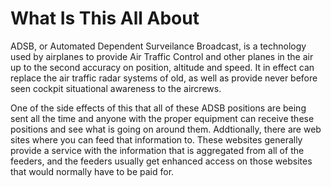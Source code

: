# What Is This All About

ADSB, or Automated Dependent Surveilance Broadcast, is a technology used by airplanes to provide Air Traffic Control and other planes in the air up to the second accuracy on position, altitude and speed. It in effect can replace the air traffic radar systems of old, as well as provide never before seen cockpit situational awareness to the aircrews.

One of the side effects of this that all of these ADSB positions are being sent all the time and anyone with the proper equipment can receive these positions and see what is going on around them. Addtionally, there are web sites where you can feed that information to. These websites generally provide a service with the information that is aggregated from all of the feeders, and the feeders usually get enhanced access on those websites that would normally have to be paid for.

